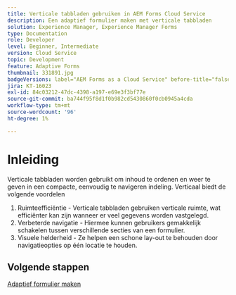 ```yaml
---
title: Verticale tabbladen gebruiken in AEM Forms Cloud Service
description: Een adaptief formulier maken met verticale tabbladen
solution: Experience Manager, Experience Manager Forms
type: Documentation
role: Developer
level: Beginner, Intermediate
version: Cloud Service
topic: Development
feature: Adaptive Forms
thumbnail: 331891.jpg
badgeVersions: label="AEM Forms as a Cloud Service" before-title="false"
jira: KT-16023
exl-id: 84c03212-47dc-4398-a197-e69e3f3bf77e
source-git-commit: ba744f95f8d1f0b982cd5430860f0cb0945a4cda
workflow-type: tm+mt
source-wordcount: '96'
ht-degree: 1%

---
```


# Inleiding

Verticale tabbladen worden gebruikt om inhoud te ordenen en weer te geven in een compacte, eenvoudig te navigeren indeling. Verticaal biedt de volgende voordelen
1. Ruimteefficiëntie - Verticale tabbladen gebruiken verticale ruimte, wat efficiënter kan zijn wanneer er veel gegevens worden vastgelegd.
1. Verbeterde navigatie - Hiermee kunnen gebruikers gemakkelijk schakelen tussen verschillende secties van een formulier.
1. Visuele helderheid - Ze helpen een schone lay-out te behouden door navigatieopties op één locatie te houden.

## Volgende stappen

[Adaptief formulier maken](./create-af.md)

